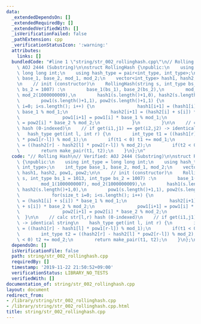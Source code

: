 ```yaml
---
data:
  _extendedDependsOn: []
  _extendedRequiredBy: []
  _extendedVerifiedWith: []
  _isVerificationFailed: false
  _pathExtension: cpp
  _verificationStatusIcon: ':warning:'
  attributes:
    links: []
  bundledCode: "#line 1 \"string/str_002_rollinghash.cpp\"\n// Rolling Hash\n// Verified:\
    \ AOJ 2444 (Substring)\n\nstruct RollingHash {\npublic:\n    using int_type =\
    \ long long int;\n    using hash_type = pair<int_type, int_type>;\n    int_type\
    \ base_1, base_2, mod_1, mod_2;\n    vector<int_type> hash1, hash2, pow1, pow2;\n\
    \n    // init (constructor)\n    RollingHash(string s, int_type bs_1 = 1013, int_type\
    \ bs_2 = 1007) :\n        base_1(bs_1), base_2(bs_2),\n        mod_1(1000000007),\
    \ mod_2(1000000009),\n        hash1(s.length()+1,0), hash2(s.length()+1,0),\n\
    \        pow1(s.length()+1,1), pow2(s.length()+1,1) {\n            for(size_t\
    \ i=0; i<s.length(); i++) {\n                hash1[i+1] = (hash1[i] + s[i]) *\
    \ base_1 % mod_1;\n                hash2[i+1] = (hash2[i] + s[i]) * base_2 % mod_2;\n\
    \                pow1[i+1] = pow1[i] * base_1 % mod_1;\n                pow2[i+1]\
    \ = pow2[i] * base_2 % mod_2;\n            }\n        }\n\n    // calc str[l,r)\
    \ hash (0-indexed)\n    // if get(i1,j1) == get(i2,j2) -> identical string\n \
    \   hash_type get(int l, int r) {\n        int_type t1 = ((hash1[r] - hash1[l]\
    \ * pow1[r-l]) % mod_1);\n        if(t1 < 0) t1 += mod_1;\n        int_type t2\
    \ = ((hash2[r] - hash2[l] * pow2[r-l]) % mod_2);\n        if(t2 < 0) t2 += mod_2;\n\
    \        return make_pair(t1, t2);\n    }\n};\n"
  code: "// Rolling Hash\n// Verified: AOJ 2444 (Substring)\n\nstruct RollingHash\
    \ {\npublic:\n    using int_type = long long int;\n    using hash_type = pair<int_type,\
    \ int_type>;\n    int_type base_1, base_2, mod_1, mod_2;\n    vector<int_type>\
    \ hash1, hash2, pow1, pow2;\n\n    // init (constructor)\n    RollingHash(string\
    \ s, int_type bs_1 = 1013, int_type bs_2 = 1007) :\n        base_1(bs_1), base_2(bs_2),\n\
    \        mod_1(1000000007), mod_2(1000000009),\n        hash1(s.length()+1,0),\
    \ hash2(s.length()+1,0),\n        pow1(s.length()+1,1), pow2(s.length()+1,1) {\n\
    \            for(size_t i=0; i<s.length(); i++) {\n                hash1[i+1]\
    \ = (hash1[i] + s[i]) * base_1 % mod_1;\n                hash2[i+1] = (hash2[i]\
    \ + s[i]) * base_2 % mod_2;\n                pow1[i+1] = pow1[i] * base_1 % mod_1;\n\
    \                pow2[i+1] = pow2[i] * base_2 % mod_2;\n            }\n      \
    \  }\n\n    // calc str[l,r) hash (0-indexed)\n    // if get(i1,j1) == get(i2,j2)\
    \ -> identical string\n    hash_type get(int l, int r) {\n        int_type t1\
    \ = ((hash1[r] - hash1[l] * pow1[r-l]) % mod_1);\n        if(t1 < 0) t1 += mod_1;\n\
    \        int_type t2 = ((hash2[r] - hash2[l] * pow2[r-l]) % mod_2);\n        if(t2\
    \ < 0) t2 += mod_2;\n        return make_pair(t1, t2);\n    }\n};\n"
  dependsOn: []
  isVerificationFile: false
  path: string/str_002_rollinghash.cpp
  requiredBy: []
  timestamp: '2019-11-22 21:50:52+09:00'
  verificationStatus: LIBRARY_NO_TESTS
  verifiedWith: []
documentation_of: string/str_002_rollinghash.cpp
layout: document
redirect_from:
- /library/string/str_002_rollinghash.cpp
- /library/string/str_002_rollinghash.cpp.html
title: string/str_002_rollinghash.cpp
---
```


